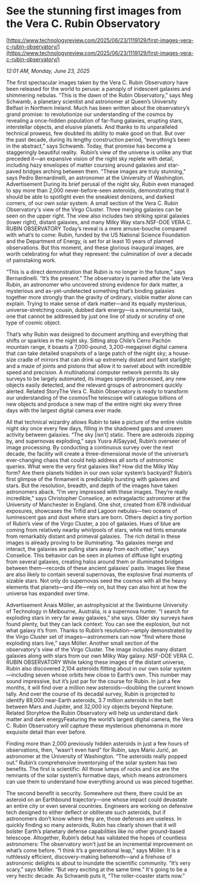 # See the stunning first images from the Vera C. Rubin Observatory

[https://www.technologyreview.com/2025/06/23/1119129/first-images-vera-c-rubin-observatory/](https://www.technologyreview.com/2025/06/23/1119129/first-images-vera-c-rubin-observatory/)

*12:01 AM, Monday, June 23, 2025*

The first spectacular images taken by the Vera C. Rubin Observatory have been released for the world to peruse: a panoply of iridescent galaxies and shimmering nebulas. “This is the dawn of the Rubin Observatory,” says Meg Schwamb, a planetary scientist and astronomer at Queen’s University Belfast in Northern Ireland. Much has been written about the observatory’s grand promise: to revolutionize our understanding of the cosmos by revealing a once-hidden population of far-flung galaxies, erupting stars, interstellar objects, and elusive planets. And thanks to its unparalleled technical prowess, few doubted its ability to make good on that. But over the past decade, during its lengthy construction period, “everything’s been in the abstract,” says Schwamb.  Today, that promise has become a staggeringly beautiful reality.  Rubin’s view of the universe is unlike any that preceded it—an expansive vision of the night sky replete with detail, including hazy envelopes of matter coursing around galaxies and star-paved bridges arching between them. “These images are truly stunning,” says Pedro Bernardinelli, an astronomer at the University of Washington. Advertisement During its brief perusal of the night sky, Rubin even managed to spy more than 2,000 never-before-seen asteroids, demonstrating that it should be able to spotlight even the sneakiest denizens, and darkest corners, of our own solar system.  A small section of the Vera C. Rubin Observatory's view of the Virgo Cluster. Three merging galaxies can be seen on the upper right. The view also includes two striking spiral galaxies (lower right), distant galaxies, and many Milky Way stars.NSF-DOE VERA C. RUBIN OBSERVATORY   Today’s reveal is a mere amuse-bouche compared with what’s to come: Rubin, funded by the US National Science Foundation and the Department of Energy, is set for at least 10 years of planned observations. But this moment, and these glorious inaugural images, are worth celebrating for what they represent: the culmination of over a decade of painstaking work.

“This is a direct demonstration that Rubin is no longer in the future,” says Bernardinelli. “It’s the present.” The observatory is named after the late Vera Rubin, an astronomer who uncovered strong evidence for dark matter, a mysterious and as-yet-undetected something that’s binding galaxies together more strongly than the gravity of ordinary, visible matter alone can explain. Trying to make sense of dark matter—and its equally mysterious, universe-stretching cousin, dubbed dark energy—is a monumental task, one that cannot be addressed by just one line of study or scrutiny of one type of cosmic object.

That’s why Rubin was designed to document anything and everything that shifts or sparkles in the night sky. Sitting atop Chile’s Cerro Pachón mountain range, it boasts a 7,000-pound, 3,200-megapixel digital camera that can take detailed snapshots of a large patch of the night sky; a house-size cradle of mirrors that can drink up extremely distant and faint starlight; and a maze of joints and pistons that allow it to swivel about with incredible speed and precision. A multinational computer network permits its sky surveys to be largely automated, its images speedily processed, any new objects easily detected, and the relevant groups of astronomers quickly alerted. Related StoryThe Vera C. Rubin Observatory is ready to transform our understanding of the cosmosThe telescope will catalogue billions of new objects and produce a new map of the entire night sky every three days with the largest digital camera ever made.

All that technical wizardry allows Rubin to take a picture of the entire visible night sky once every few days, filling in the shadowed gaps and unseen activity between galaxies. “The sky [isn’t] static. There are asteroids zipping by, and supernovas exploding,” says Yusra AlSayyad, Rubin’s overseer of image processing. By conducting a continuous survey over the next decade, the facility will create a three-dimensional movie of the universe’s ever-changing chaos that could help address all sorts of astronomic queries. What were the very first galaxies like? How did the Milky Way form? Are there planets hidden in our own solar system’s backyard?  Rubin’s first glimpse of the firmament is predictably bursting with galaxies and stars. But the resolution, breadth, and depth of the images have taken astronomers aback. “I’m very impressed with these images. They’re really incredible,” says Christopher Conselice, an extragalactic astronomer at the University of Manchester in England. One shot, created from 678 individual exposures, showcases the Trifid and Lagoon nebulas—two oceans of luminescent gas and dust where stars are born. Others depict a tiny portion of Rubin’s view of the Virgo Cluster, a zoo of galaxies. Hues of blue are coming from relatively nearby whirlpools of stars, while red tints emanate from remarkably distant and primeval galaxies.  The rich detail in these images is already proving to be illuminating. “As galaxies merge and interact, the galaxies are pulling stars away from each other,” says Conselice. This behavior can be seen in plumes of diffuse light erupting from several galaxies, creating halos around them or illuminated bridges between them—records of these ancient galaxies’ pasts. Images like these are also likely to contain several supernovas, the explosive final moments of sizable stars. Not only do supernovas seed the cosmos with all the heavy elements that planets—and life—rely on, but they can also hint at how the universe has expanded over time.

Advertisement Anais Möller, an astrophysicist at the Swinburne University of Technology in Melbourne, Australia, is a supernova hunter. “I search for exploding stars in very far away galaxies,” she says. Older sky surveys have found plenty, but they can lack context: You can see the explosion, but not what galaxy it’s from. Thanks to Rubin’s resolution—amply demonstrated by the Virgo Cluster set of images—astronomers can now “find where those exploding stars live,” says Möller.  Another small section of the observatory's view of the Virgo Cluster. The image includes many distant galaxies along with stars from our own Milky Way galaxy. NSF-DOE VERA C. RUBIN OBSERVATORY   While taking these images of the distant universe, Rubin also discovered 2,104 asteroids flitting about in our own solar system—including seven whose orbits hew close to Earth’s own. This number may sound impressive, but it’s just par for the course for Rubin. In just a few months, it will find over a million new asteroids—doubling the current known tally. And over the course of its decadal survey, Rubin is projected to identify 89,000 near-Earth asteroids, 3.7 million asteroids in the belt between Mars and Jupiter, and 32,000 icy objects beyond Neptune.  Related StoryHow the Rubin Observatory will help us understand dark matter and dark energyFeaturing the world’s largest digital camera, the Vera C. Rubin Observatory will capture these mysterious phenomena in more exquisite detail than ever before.

Finding more than 2,000 previously hidden asteroids in just a few hours of observations, then, “wasn’t even hard” for Rubin, says Mario Jurić, an astronomer at the University of Washington. “The asteroids really popped out.” Rubin’s comprehensive inventorying of the solar system has two benefits. The first is scientific: All those lumps of rocks and ice are the remnants of the solar system’s formative days, which means astronomers can use them to understand how everything around us was pieced together.

The second benefit is security. Somewhere out there, there could be an asteroid on an Earthbound trajectory—one whose impact could devastate an entire city or even several countries. Engineers are working on defensive tech designed to either deflect or obliterate such asteroids, but if astronomers don’t know where they are, those defenses are useless. In quickly finding so many asteroids, Rubin has clearly shown that it will bolster Earth’s planetary defense capabilities like no other ground-based telescope. Altogether, Rubin’s debut has validated the hopes of countless astronomers: The observatory won’t just be an incremental improvement on what’s come before. “I think it’s a generational leap,” says Möller. It is a ruthlessly efficient, discovery-making behemoth—and a firehose of astronomic delights is about to inundate the scientific community. “It’s very scary,” says Möller. “But very exciting at the same time.” It's going to be a very hectic decade. As Schwamb puts it, “The roller-coaster starts now.”

